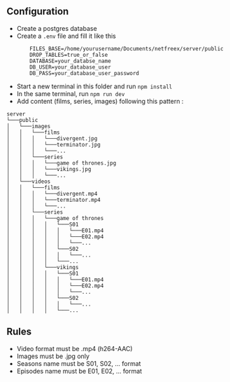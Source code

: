 ## Configuration

* Create a postgres database
* Create a `.env` file and fill it like this
    ```
        FILES_BASE=/home/yourusername/Documents/netfreex/server/public
        DROP_TABLES=true_or_false
        DATABASE=your_databse_name
        DB_USER=your_database_user
        DB_PASS=your_database_user_password
    ```
* Start a new terminal in this folder and run `npm install`
* In the same terminal, run `npm run dev`
* Add content (films, series, images) following this pattern :
```
server
└───public
│   └───images
│   │   └───films
│   │   │   └───divergent.jpg
│   │   │   └───terminator.jpg
│   │   │   └───...
│   │   └───series
│   │   │   └───game of thrones.jpg
│   │   │   └───vikings.jpg
│   │   │   └───...
│   └───videos
│   │   └───films
│   │   │   └───divergent.mp4
│   │   │   └───terminator.mp4
│   │   │   └───...
│   │   └───series
│   │   │   └───game of thrones
│   │   │   │   └───S01
│   │   │   │   │   └───E01.mp4
│   │   │   │   │   └───E02.mp4
│   │   │   │   │   └───...
│   │   │   │   └───S02
│   │   │   │   │   └───...
│   │   │   │   └───...
│   │   │   └───vikings
│   │   │   │   └───S01
│   │   │   │   │   └───E01.mp4
│   │   │   │   │   └───E02.mp4
│   │   │   │   │   └───...
│   │   │   │   └───S02
│   │   │   │   │   └───...
│   │   │   │   └───...
```

## Rules
- Video format must be .mp4 (h264-AAC)
- Images must be .jpg only
- Seasons name must be S01, S02, ... format
- Episodes name must be E01, E02, ... format